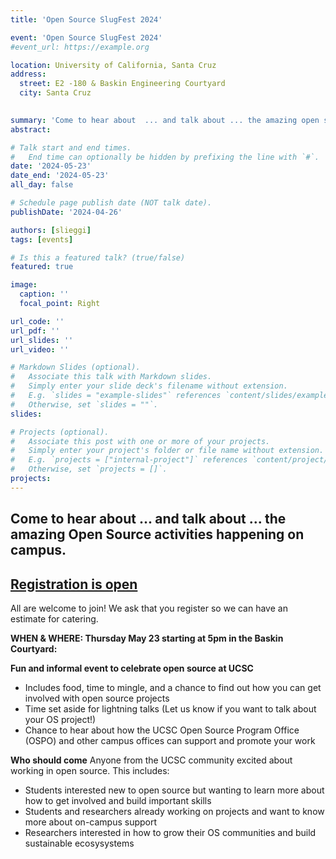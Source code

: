 ```yaml
---
title: 'Open Source SlugFest 2024'

event: 'Open Source SlugFest 2024'
#event_url: https://example.org

location: University of California, Santa Cruz
address:
  street: E2 -180 & Baskin Engineering Courtyard
  city: Santa Cruz
 

summary: 'Come to hear about  ... and talk about ... the amazing open source activities happening on campus.'
abstract: 

# Talk start and end times.
#   End time can optionally be hidden by prefixing the line with `#`.
date: '2024-05-23'
date_end: '2024-05-23'
all_day: false

# Schedule page publish date (NOT talk date).
publishDate: '2024-04-26'

authors: [slieggi]
tags: [events]

# Is this a featured talk? (true/false)
featured: true

image:
  caption: ''
  focal_point: Right

url_code: ''
url_pdf: ''
url_slides: ''
url_video: ''

# Markdown Slides (optional).
#   Associate this talk with Markdown slides.
#   Simply enter your slide deck's filename without extension.
#   E.g. `slides = "example-slides"` references `content/slides/example-slides.md`.
#   Otherwise, set `slides = ""`.
slides:

# Projects (optional).
#   Associate this post with one or more of your projects.
#   Simply enter your project's folder or file name without extension.
#   E.g. `projects = ["internal-project"]` references `content/project/deep-learning/index.md`.
#   Otherwise, set `projects = []`.
projects:
---
```




## Come to hear about  ... and talk about ... the amazing Open Source activities happening on campus.

## [Registration is open](https://docs.google.com/forms/d/e/1FAIpQLSdqdPz8vxGCC25yIdYPdfs4hAyuLN8PWYy1gVkFArHNjcLwBw/viewform?usp=sf_link)

All are welcome to join! We ask that you register so we can have an estimate for catering.  

**WHEN & WHERE: Thursday May 23 starting at 5pm in the Baskin Courtyard:**

**Fun and informal event to celebrate open source at UCSC**
- Includes food, time to mingle, and a chance to find out how you can get involved with open source projects
- Time set aside for lightning talks (Let us know if you want to talk about your OS project!)
- Chance to hear about how the UCSC Open Source Program Office (OSPO) and other campus offices can support and promote your work


**Who should come**
Anyone from the UCSC community excited about working in open source. This includes:
- Students interested  new to open source but wanting to learn more about how to get involved and build important skills
- Students and researchers already working on projects and want to know more about on-campus support
- Researchers interested in how to grow their OS communities and build sustainable ecosysystems




